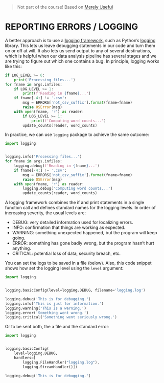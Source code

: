 > Not part of the course!
> Based on [Merely Useful](https://merely-useful.tech/py-rse/errors.html)

# REPORTING ERRORS / LOGGING

A better approach is to use a [logging framework](https://merely-useful.tech/py-rse/glossary.html#logging_framework), such as Python’s [logging](https://docs.python.org/3/library/logging.html) library. This lets us leave debugging statements in our code and turn them on or off at will. It also lets us send output to any of several destinations, which is helpful when our data analysis pipeline has several stages and we are trying to figure out which one contains a bug.
In principle, logging works like this: 

```python
if LOG_LEVEL >= 0:
    print('Processing files...')
for fname in args.infiles:
    if LOG_LEVEL >= 1:
        print(f'Reading in {fname}...')
    if fname[-4:] != '.csv':
        msg = ERRORS['not_csv_suffix'].format(fname=fname)
        raise OSError(msg)
    with open(fname, 'r') as reader:
        if LOG_LEVEL >= 1:
            print(f'Computing word counts...')
        update_counts(reader, word_counts)
```

In practice, we can use `logging` package to achieve the same outcome: 

```python
import logging


logging.info('Processing files...')
for fname in args.infiles:
    logging.debug(f'Reading in {fname}...')
    if fname[-4:] != '.csv':
        msg = ERRORS['not_csv_suffix'].format(fname=fname)
        raise OSError(msg)
    with open(fname, 'r') as reader:
        logging.debug('Computing word counts...')
        update_counts(reader, word_counts)
```

A logging framework combines the if and print statements in a single function call and defines standard names for the logging levels. In order of increasing severity, the usual levels are:

- DEBUG: very detailed information used for localizing errors.
- INFO: confirmation that things are working as expected.
- WARNING: something unexpected happened, but the program will keep going.
- ERROR: something has gone badly wrong, but the program hasn’t hurt anything.
- CRITICAL: potential loss of data, security breach, etc.

You can set the logs to be saved in a file (below). Also, this code snippet shows how set the logging level using the `level` argument:

```python
import logging


logging.basicConfig(level=logging.DEBUG, filename='logging.log')

logging.debug('This is for debugging.')
logging.info('This is just for information.')
logging.warning('This is a warning.')
logging.error('Something went wrong.')
logging.critical('Something went seriously wrong.')
```

Or to be sent both, the a file and the standard error:

```python
import logging


logging.basicConfig(
    level=logging.DEBUG,
    handlers=[
        logging.FileHandler("logging.log"),
        logging.StreamHandler()])

logging.debug('This is for debugging.')
```